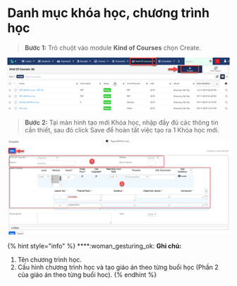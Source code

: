 # Danh mục khóa học, chương trình học

> **Bước 1:** Trỏ chuột vào module **Kind of Courses** chọn Create.

![](../../.gitbook/assets/QLCTH1.png)

> **Bước 2:** Tại màn hình tạo mới Khóa học, nhập đầy đủ các thông tin cần thiết, sau đó click Save để hoàn tất việc tạo ra 1 Khóa học mới.

![](../../.gitbook/assets/QLCHT2.png)

{% hint style="info" %}
****:woman\_gesturing\_ok: **Ghi chú:**

1. Tên chương trình học.&#x20;
2. Cấu hình chương trình học và tạo giáo án theo từng buổi học (Phần 2 của giáo án theo từng buổi hoc).
{% endhint %}

##
